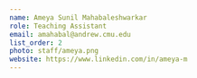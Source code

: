 ```yaml
---
name: Ameya Sunil Mahabaleshwarkar
role: Teaching Assistant
email: amahabal@andrew.cmu.edu
list_order: 2
photo: staff/ameya.png
website: https://www.linkedin.com/in/ameya-m
---
```

